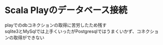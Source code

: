 # Scala Playのデータベース接続
playでのdbコネクションの取得に苦労したため残す  
sqlite3とMySqlでは上手くいったがPostgresqlではうまくいかず、コネクションの取得ができない
